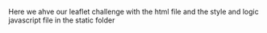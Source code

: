 Here we ahve our leaflet challenge with the html file and the style and logic javascript file in the static folder
